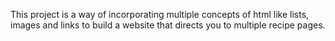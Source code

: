 This project is a way of incorporating multiple concepts of html like lists, images and links to build a website that directs you to multiple recipe pages. 
